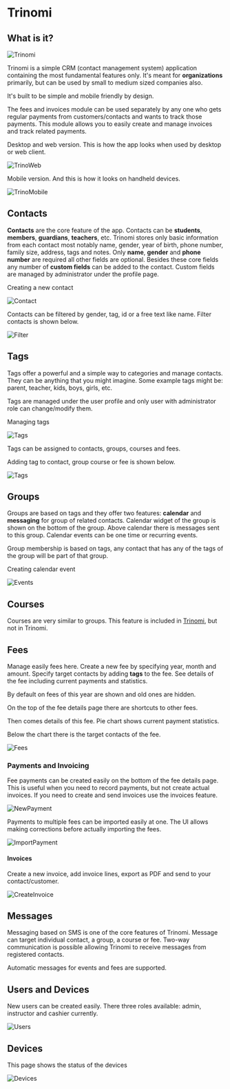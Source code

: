 # Trinomi

## What is it?

![Trinomi](images/icon-96x96.png "Trinomi")

Trinomi is a simple CRM (contact management system) application containing the most fundamental features only. It's meant for **organizations** primarily, but can be used by small to medium sized companies also.

It's built to be simple and mobile friendly by design.

The fees and invoices module can be used separately by any one who gets regular payments from customers/contacts and wants to track those payments. This module allows you to easily create and manage invoices and track related payments.

Desktop and web version. This is how the app looks when used by desktop or web client.

![TrinoWeb](images/desktop.png "Trinomi for Web")

Mobile version. And this is how it looks on handheld devices.

![TrinoMobile](images/mobile.jpeg "Trinomi for Mobile")


## Contacts

**Contacts** are the core feature of the app. Contacts can be **students**, **members**, **guardians**, **teachers**, etc. Trinomi stores only basic information from each contact most notably name, gender, year of birth, phone number, family size, address, tags and notes. Only **name**, **gender** and **phone number** are required all other fields are optional. Besides these core fields any number of **custom fields** can be added to the contact. Custom fields are managed by administrator under the profile page.

Creating a new contact

![Contact](images/contact.gif "Create contact")

Contacts can be filtered by gender, tag, id or a free text like name. Filter contacts is shown below.

![Filter](images/contacts-filter.gif "Filtering contacts")


## Tags

Tags offer a powerful and a simple way to categories and manage contacts. They can be anything that you might imagine. Some example tags might be: parent, teacher, kids, boys, girls, etc.

Tags are managed under the user profile and only user with administrator role can change/modify them.

Managing tags

![Tags](images/tags.gif "Manage tags")

Tags can be assigned to contacts, groups, courses and fees.

Adding tag to contact, group course or fee is shown below.

![Tags](images/add-tag.gif "Add tag")

## Groups

Groups are based on tags and they offer two features: **calendar** and **messaging** for group of related contacts. Calendar widget of the group is shown on the bottom of the group. Above calendar there is messages sent to this group. Calendar events can be one time or recurring events.

Group membership is based on tags, any contact that has any of the tags of the group will be part of that group.

Creating calendar event

![Events](images/new-event.gif "New event")

## Courses

Courses are very similar to groups. This feature is included in [Trinomi](https://ismailhozza.github.io/trinomi/), but not in Trinomi.

## Fees

Manage easily fees here. Create a new fee by specifying year, month and amount. Specify target contacts by adding **tags** to the fee. See details of the fee including current payments and statistics.

By default on fees of this year are shown and old ones are hidden.

On the top of the fee details page there are shortcuts to other fees.

Then comes details of this fee. Pie chart shows current payment statistics.

Below the chart there is the target contacts of the fee.

![Fees](images/fees.gif "New fee")

### Payments and Invoicing

Fee payments can be created easily on the bottom of the fee details page. This is useful when you need to record payments, but not create actual invoices. If you need to create and send invoices use the invoices feature.

![NewPayment](images/new-payment.gif "New payment")

Payments to multiple fees can be imported easily at one. The UI allows making corrections before actually importing the fees.

![ImportPayment](images/import-payment.gif "Import payments")

#### Invoices

Create a new invoice, add invoice lines, export as PDF and send to your contact/customer.

![CreateInvoice](images/new-invoice.gif "New Invoice")

## Messages

Messaging based on SMS is one of the core features of Trinomi. Message can target individual contact, a group, a course or fee. Two-way communication is possible allowing Trinomi to receive messages from registered contacts.

Automatic messages for events and fees are supported.

## Users and Devices

New users can be created easily. There three roles available: admin, instructor and cashier currently.

![Users](images/users.gif "New user")

## Devices

This page shows the status of the devices

![Devices](images/devices.gif "Devices")